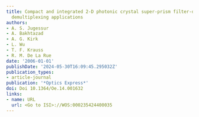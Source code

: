 ```yaml
---
title: Compact and integrated 2-D photonic crystal super-prism filter-device for wavelength
  demultiplexing applications
authors:
- A. S. Jugessur
- A. Bakhtazad
- A. G. Kirk
- L. Wu
- T. F. Krauss
- R. M. De La Rue
date: '2006-01-01'
publishDate: '2024-05-30T16:09:45.295032Z'
publication_types:
- article-journal
publication: '*Optics Express*'
doi: Doi 10.1364/Oe.14.001632
links:
- name: URL
  url: <Go to ISI>://WOS:000235424400035
---
```

